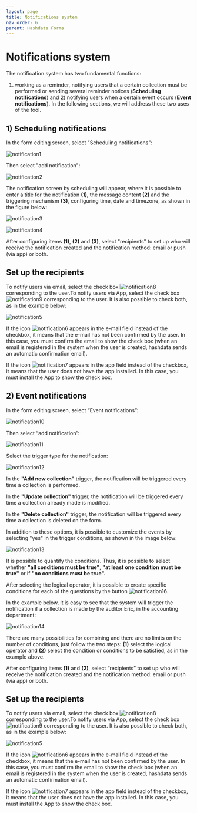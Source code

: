 ```yaml
---
layout: page
title: Notifications system
nav_order: 6
parent: Hashdata Forms
---
```

# Notifications system

The notification system has two fundamental functions: 
1) working as a reminder, notifying users that a certain 
collection must be performed or sending several reminder 
notices (**Scheduling notifications**) and 2) notifying users 
when a certain event occurs (**Event notifications**). In the 
following sections, we will address these two uses of the 
tool.

## 1) Scheduling notifications

In the form editing screen, select "Scheduling notifications":


![notification1](/forms/en/assets/images/notification1.png)

Then select "add notification":

![notification2](/forms/en/assets/images/notification2.png)


The notification screen by scheduling will appear, where 
it is possible to enter a title for the notification **(1)**, the 
message content **(2)** and the triggering mechanism **(3)**, configuring 
time, date and timezone, as shown in the figure below:

![notification3](/forms/en/assets/images/notification3.png)

![notification4](/forms/en/assets/images/notification4.png)


After configuring items **(1)**, **(2)** and **(3)**, select "recipients" 
to set up who will receive the notification created and the 
notification method: email or push (via app) or both.

## Set up the recipients

To notify users via email, select the check 
box ![notification8](/forms/en/assets/images/notification8.png) 
corresponding to the user.To notify users via App, select 
the check box
![notification9](/forms/en/assets/images/notification9.png)
corresponding to the user. It is also possible to check 
both, as in the example below: 

![notification5](/forms/en/assets/images/notification5.png)

If the icon ![notification6](/forms/en/assets/images/notification6.png) 
appears in the e-mail field instead of the checkbox, it 
means that the e-mail has not been confirmed by the user. 
In this case, you must confirm the email to show the check 
box (when an email is registered in the system when the user 
is created, hashdata sends an automatic confirmation email).

If the icon ![notification7](/forms/en/assets/images/notification7.png)
appears in the app field instead of the checkbox, it means 
that the user does not have the app installed. In this 
case, you must install the App to show the check box.

## 2) Event notifications

In the form editing screen, select “Event notifications”:

![notification10](/forms/en/assets/images/notification10.png)

Then select “add notification”:

![notification11](/forms/en/assets/images/notification11.png)

Select the trigger type for the notification:

![notification12](/forms/en/assets/images/notification12.png)

In the **"Add new collection"** trigger, the notification
will be triggered every time a collection is performed.

In the **"Update collection"** trigger, the notification will 
be triggered every time a collection already made is 
modified.

In the **"Delete collection"** trigger, the notification 
will be triggered every time a collection is deleted on 
the form.

In addition to these options, it is possible to 
customize the events by selecting "yes" in the trigger 
conditions, as shown in the image below:

![notification13](/forms/en/assets/images/notification13.png)

It is possible to quantify the conditions. Thus, it is 
possible to select whether **"all conditions must be true"**, 
**"at least one condition must be true"** or if **"no conditions 
must be true".** 

After selecting the logical operator, it is possible to 
create specific conditions for each of the questions by the
button ![notification16](/forms/en/assets/images/notification16.png). 

In the example below, it is easy to see that the system will 
trigger the notification if a collection is made by the 
auditor Eric, in the accounting department: 

![notification14](/forms/en/assets/images/notification14.png)

There are many possibilities for combining and there are 
no limits on the number of conditions, just follow the 
two steps: **(1)** select the logical operator and 
**(2)** select the condition or conditions to be satisfied,
as in the example above.

After configuring items **(1)** and **(2)**, select 
“recipients” to set up who will receive the notification 
created and the notification method: email or push 
(via app) or both.

## Set up the recipients

To notify users via email, select the check 
box ![notification8](/forms/en/assets/images/notification8.png) 
corresponding to the user.To notify users via App, select 
the check box
![notification9](/forms/en/assets/images/notification9.png)
corresponding to the user. It is also possible to check 
both, as in the example below: 

![notification5](/forms/en/assets/images/notification5.png)

If the icon ![notification6](/forms/en/assets/images/notification6.png) 
appears in the e-mail field instead of the checkbox, it 
means that the e-mail has not been confirmed by the user. 
In this case, you must confirm the email to show the check 
box (when an email is registered in the system when the user 
is created, hashdata sends an automatic confirmation email).

If the icon ![notification7](/forms/en/assets/images/notification7.png)
appears in the app field instead of the checkbox, it means 
that the user does not have the app installed. In this 
case, you must install the App to show the check box.